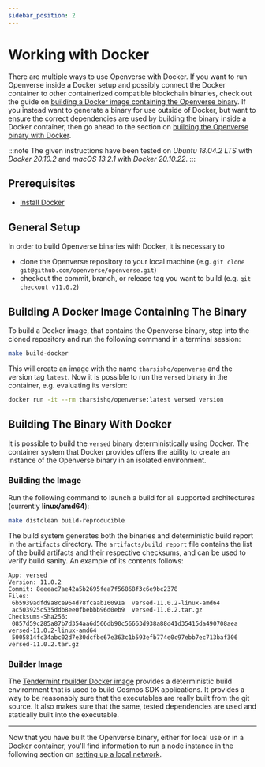 ```yaml
---
sidebar_position: 2
---
```


# Working with Docker

There are multiple ways to use Openverse with Docker.
If you want to run Openverse inside a Docker setup and possibly connect the Docker container
to other containerized compatible blockchain binaries, check out the guide on
[building a Docker image containing the Openverse binary](#building-a-docker-image-containing-the-binary).
If you instead want to generate a binary for use outside of Docker,
but want to ensure the correct dependencies are used by building the binary inside a Docker container,
then go ahead to the section on [building the Openverse binary with Docker](#building-the-binary-with-docker).

:::note
The given instructions have been tested on *Ubuntu 18.04.2 LTS* with *Docker 20.10.2* and *macOS 13.2.1* with *Docker 20.10.22*.
:::

## Prerequisites

- [Install Docker](https://docs.docker.com/get-docker/)

## General Setup

In order to build Openverse binaries with Docker, it is necessary to

- clone the Openverse repository to your local machine (e.g. `git clone git@github.com/openverse/openverse.git`)
- checkout the commit, branch, or release tag you want to build (e.g. `git checkout v11.0.2`)

## Building A Docker Image Containing The Binary

To build a Docker image, that contains the Openverse binary,
step into the cloned repository and run the following command in a terminal session:

```bash
make build-docker
```

This will create an image with the name `tharsishq/openverse` and the version tag `latest`.
Now it is possible to run the `versed` binary in the container, e.g. evaluating its version:

```bash
docker run -it --rm tharsishq/openverse:latest versed version
```

## Building The Binary With Docker

It is possible to build the `versed` binary deterministically using Docker.
The container system that Docker provides offers the ability
to create an instance of the Openverse binary in an isolated environment.

### Building the Image

Run the following command to launch a build for all supported architectures (currently **linux/amd64**):

```bash
make distclean build-reproducible
```

The build system generates both the binaries and deterministic build report in the `artifacts` directory.
The `artifacts/build_report` file contains the list of the build artifacts and their respective checksums,
and can be used to verify build sanity. An example of its contents follows:

```
App: versed
Version: 11.0.2
Commit: 8eeeac7ae42a5b2695fea7f56868f3c6e9bc2378
Files:
 6b5939adfd9a8ce964d78fcaab16091a  versed-11.0.2-linux-amd64
 ac503925c535ddb8ee0fbebbb96d0eb9  versed-11.0.2.tar.gz
Checksums-Sha256:
 0857d59c285a87b7d354aa6d566db90c56663d938a88d41d35415da490708aea  versed-11.0.2-linux-amd64
 5005814fc34abc02d7e30dcfbe67e363c1b593efb774e0c97ebb7ec713baf306  versed-11.0.2.tar.gz
```

### Builder Image

The [Tendermint rbuilder Docker image](https://github.com/tendermint/images/tree/master/rbuilder)
provides a deterministic build environment that is used to build Cosmos SDK applications.
It provides a way to be reasonably sure that the executables are really built from the git source.
It also makes sure that the same, tested dependencies are used and statically built into the executable.

----

Now that you have built the Openverse binary, either for local use or in a Docker container,
you'll find information to run a node instance in the following section
on [setting up a local network](./single-node.md).